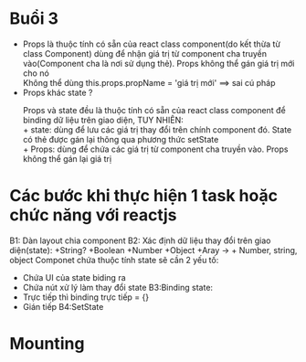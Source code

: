 # Buổi 3
<ul>
    <li>
        Props là thuộc tính có sẵn của react class component(do kết thừa từ class Component) dùng để nhận giá trị từ component cha truyền vào(Component cha là nơi sử dụng thẻ). Props không thể gán giá trị mới cho nó
        <br>
        Không thể dùng this.props.propName = 'giá trị mới' ==> sai cú pháp  
    </li>
    <li>
        Props khác state ?
        <p>
            Props và state đều là thuộc tính có sẵn của react class component để binding dữ liệu trên giao diện,
            TUY NHIÊN: <br />
            + state: dùng để lưu các giá trị thay đổi trên chính component đó. State có thẻ được gán lại thông qua phương thức setState <br/>
            + Props: dùng để chứa các giá trị từ component cha truyền vào. Props không thể gán lại giá trị
        </p>
    </li>
</ul>

# Các bước khi thực hiện 1 task hoặc chức năng với reactjs
B1: Dàn layout chia component
B2: Xác định dữ liệu thay đổi trên giao diện(state):
+String?
+Boolean
+Number
+Object
+Aray -> + Number, string, object
Componet chứa thuộc tính state sẽ cần 2 yếu tố:
+ Chứa UI của state biding ra
+ Chứa nút xử lý làm thay đổi state
B3:Binding state:
+ Trực tiếp thì binding trực tiếp = {}
+ Gián tiếp 
B4:SetState


# Mounting

